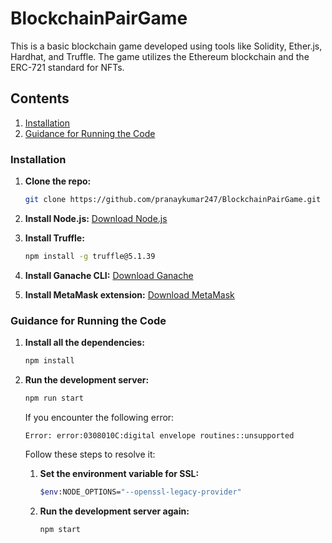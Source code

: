 
# BlockchainPairGame

This is a basic blockchain game developed using tools like Solidity, Ether.js, Hardhat, and Truffle. The game utilizes the Ethereum blockchain and the ERC-721 standard for NFTs.

## Contents

1. [Installation](#installation)
2. [Guidance for Running the Code](#guidance-for-running-the-code)

### Installation

1. **Clone the repo:**
   ```bash
   git clone https://github.com/pranaykumar247/BlockchainPairGame.git
   ```

2. **Install Node.js:**
   [Download Node.js](https://nodejs.org/en/download/)

3. **Install Truffle:**
   ```bash
   npm install -g truffle@5.1.39
   ```

4. **Install Ganache CLI:**
   [Download Ganache](https://trufflesuite.com/ganache/)

5. **Install MetaMask extension:**
   [Download MetaMask](https://metamask.io/download.html)

### Guidance for Running the Code

1. **Install all the dependencies:**
   ```bash
   npm install
   ```

2. **Run the development server:**
   ```bash
   npm run start
   ```

   If you encounter the following error:
   ```
   Error: error:0308010C:digital envelope routines::unsupported
   ```

   Follow these steps to resolve it:

   1. **Set the environment variable for SSL:**
      ```bash
      $env:NODE_OPTIONS="--openssl-legacy-provider"
      ```

   2. **Run the development server again:**
      ```bash
      npm start
      ```
